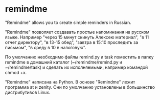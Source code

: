 remindme
========

"Remindme" allows you to create simple reminders in Russian.

"Remindme" позволяет создавать простые напоминания на русском языке.
Например "через 15 минут скинуть Алексею материал", "в 11 отчет директору", "в 13-15 обед", "завтра в 15:10 проследить за письмом", "в среду в 10 в налоговую".

По умолчанию необходимо файлы remind.py и task поместить в папку remindme в домашний каталог (~/remindme/remind.py и ~/remindme/task) и сделать их исполняемыми, например командой chmod +x.

"Remindme" написана на Python. В основе "Remindme" лежит программа at и zenity. Они по умолчанию установлены в большинство дистрибутивов Linux.
